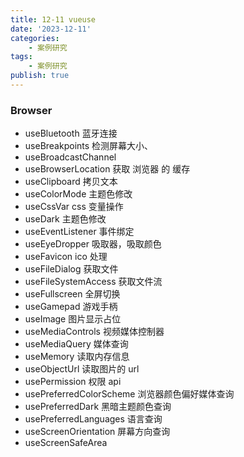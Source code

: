 ```yaml
---
title: 12-11 vueuse
date: '2023-12-11'
categories:
    - 案例研究
tags:
    - 案例研究
publish: true
---
```


### Browser

-   useBluetooth 蓝牙连接
-   useBreakpoints 检测屏幕大小、
-   useBroadcastChannel
-   useBrowserLocation 获取 浏览器 的 缓存
-   useClipboard 拷贝文本
-   useColorMode 主题色修改
-   useCssVar css 变量操作
-   useDark 主题色修改
-   useEventListener 事件绑定
-   useEyeDropper 吸取器，吸取颜色
-   useFavicon ico 处理
-   useFileDialog 获取文件
-   useFileSystemAccess 获取文件流
-   useFullscreen 全屏切换
-   useGamepad 游戏手柄
-   useImage 图片显示占位
-   useMediaControls 视频媒体控制器
-   useMediaQuery 媒体查询
-   useMemory 读取内存信息
-   useObjectUrl 读取图片的 url
-   usePermission 权限 api
-   usePreferredColorScheme 浏览器颜色偏好媒体查询
-   usePreferredDark 黑暗主题颜色查询
-   usePreferredLanguages 语言查询
-   useScreenOrientation 屏幕方向查询
-   useScreenSafeArea
